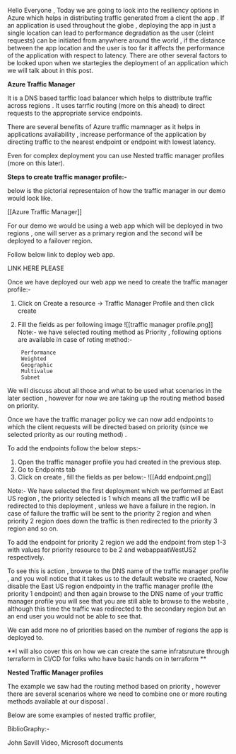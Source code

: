 Hello Everyone , Today we are going to look into the resiliency options in Azure which helps in distributing traffic generated from a client the app . If an application is used throughout the globe , deploying the app in just a single location can lead to performance degradation as the user (cleint requests) can be initiated from anywhere around the world , if the distance between the app location and the user is too far it affects the performance of the application with respect to latency. There are other several factors to be looked upon when we startegies the deployment of an application which we will talk about in this post. 


**Azure Traffic Manager**

It is a DNS based tarffic load balancer which helps to disttribute traffic across regions .
It uses tarrfic routing (more on this ahead) to direct requests to the appropriate service endpoints.

There are several benefits of Azure traffic mamnager as it helps in applications availability , increase performance of the application by directing traffic to the nearest endpoint or endpoint with lowest latency.

Even for complex deployment you can use Nested traffic manager profiles (more on this later).

**Steps to create traffic manager profile:-**

below is the pictorial representaion of how the traffic manager in our demo would look like.

[[Azure Traffic Manager]]

For our demo we would be using a web app which will be deployed in two regions , one will server as a primary region and the second will be deployed to a failover region.

Follow below link to deploy web app.

LINK HERE PLEASE


Once we have deployed our web app we need to create the traffic manager profile:-

1. Click on Create a resource -> Traffic Manager Profile and then click create
2. Fill the fields as per following image 
    	![[traffic manager profile.png]]
   Note:- we have selected routing method as Priority , following options are available in case of roting method:-
   
        Performance
		Weighted
		Geographic
		Multivalue
		Subnet


We will discuss about all those and what to be used what scenarios in the later section , however for now we are taking up the routing method based on priority.

Once we have the traffic manager policy we can now add endpoints to which the client requests will be directed based on priority (since we selected priority as our routing method) .

To add the endpoints follow the below steps:-

1. Open the traffic manager profile you had created in the previous step.
2. Go to Endpoints tab
3. Click on create , fill the fields as per below:-
   ![[Add endpoint.png]]
    
Note:- We have selected the first deployment which we performed at East US region , the priority selected is 1 which means all the traffic will be redirected to this deployment , unless we have a failure in the region. In case of failure the traffic will be sent to the priority 2 region and when priority 2 region does down the traffic is then redirected to the priority 3 region and so on.

To add the endpoint for priority 2 region we add the endpoint from step 1-3 with values for priority resource to be 2 and webappaatWestUS2 respectively.


To see this is action , browse to the DNS name of the traffic manager profile , and you woll notice that it takes us to the default website we craeted, Now disable the East US region endpointy in the traffic manager profile (the priority 1 endpoint) and then again browse to the DNS name of your traffic manager profile you will see that you are still able to browse to the website , although this time the traffic was redirected to the secondary region but an an end user you would not be able to see that. 

We can add more no of priorities based on the number of regions the app is deployed to.

**I will also cover this on how we can create the same infratsruture through terraform in CI/CD for folks who have basic hands on in terraform  ** 


**Nested Traffic Manager profiles**

The example we saw had the routing method based on priority , however there are several scenarios where we need to combine one or more routing methods available at our disposal .

Below are some examples of nested traffic profiler, 























BiblioGraphy:-

John Savill Video,
Microsoft documents